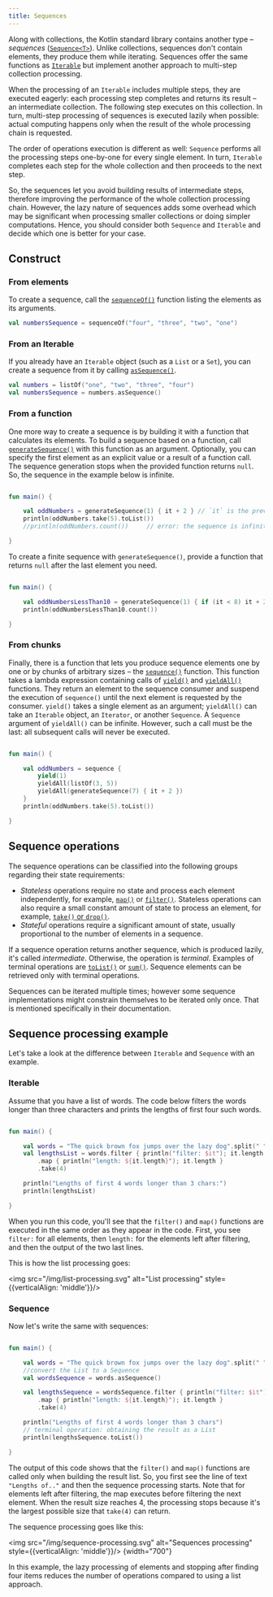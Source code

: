 ```yaml
---
title: Sequences
---
```



Along with collections, the Kotlin standard library contains another type – _sequences_ ([`Sequence<T>`](https://kotlinlang.org/api/latest/jvm/stdlib/kotlin.sequences/-sequence/index.html)).
Unlike collections, sequences don't contain elements, they produce them while iterating. 
Sequences offer the same functions as [`Iterable`](https://kotlinlang.org/api/latest/jvm/stdlib/kotlin.collections/-iterable/index.html)
but implement another approach to multi-step collection processing.

When the processing of an `Iterable` includes multiple steps, they are executed eagerly: each processing step completes
and returns its result – an intermediate collection. The following step executes on this collection. In turn, multi-step
processing of sequences is executed lazily when possible: actual computing happens only when the result of the whole
processing chain is requested. 

The order of operations execution is different as well: `Sequence` performs all the processing steps one-by-one for every
single element. In turn, `Iterable` completes each step for the whole collection and then proceeds to the next step. 

So, the sequences let you avoid building results of intermediate steps, therefore improving the performance of the whole
collection processing chain. However, the lazy nature of sequences adds some overhead which may be significant when
processing smaller collections or doing simpler computations. Hence, you should consider both `Sequence` and `Iterable`
and decide which one is better for your case.

## Construct

### From elements

To create a sequence, call the [`sequenceOf()`](https://kotlinlang.org/api/latest/jvm/stdlib/kotlin.sequences/sequence-of.html)
function listing the elements as its arguments.

```kotlin
val numbersSequence = sequenceOf("four", "three", "two", "one")
```

### From an Iterable

If you already have an `Iterable` object (such as a `List` or a `Set`), you can create a sequence from it by calling
[`asSequence()`](https://kotlinlang.org/api/latest/jvm/stdlib/kotlin.collections/as-sequence.html).

```kotlin
val numbers = listOf("one", "two", "three", "four")
val numbersSequence = numbers.asSequence()

```

### From a function

One more way to create a sequence is by building it with a function that calculates its elements.
To build a sequence based on a function, call [`generateSequence()`](https://kotlinlang.org/api/latest/jvm/stdlib/kotlin.sequences/generate-sequence.html)
with this function as an argument. Optionally, you can specify the first element as an explicit value or a result of a function call.
The sequence generation stops when the provided function returns `null`. So, the sequence in the example below is infinite.

```kotlin

fun main() {

    val oddNumbers = generateSequence(1) { it + 2 } // `it` is the previous element
    println(oddNumbers.take(5).toList())
    //println(oddNumbers.count())     // error: the sequence is infinite

}
```

To create a finite sequence with `generateSequence()`, provide a function that returns `null` after the last element you need.

```kotlin

fun main() {

    val oddNumbersLessThan10 = generateSequence(1) { if (it < 8) it + 2 else null }
    println(oddNumbersLessThan10.count())

}
```

### From chunks

Finally, there is a function that lets you produce sequence elements one by one or by chunks of arbitrary sizes – the
[`sequence()`](https://kotlinlang.org/api/latest/jvm/stdlib/kotlin.sequences/sequence.html) function.
This function takes a lambda expression containing calls of [`yield()`](https://kotlinlang.org/api/latest/jvm/stdlib/kotlin.sequences/-sequence-scope/yield.html)
and [`yieldAll()`](https://kotlinlang.org/api/latest/jvm/stdlib/kotlin.sequences/-sequence-scope/yield-all.html) functions.
They return an element to the sequence consumer and suspend the execution of `sequence()` until the next element is
requested by the consumer. `yield()` takes a single element as an argument; `yieldAll()` can take an `Iterable` object,
an `Iterator`, or another `Sequence`. A `Sequence` argument of `yieldAll()` can be infinite. However, such a call must be
the last: all subsequent calls will never be executed.

```kotlin

fun main() {

    val oddNumbers = sequence {
        yield(1)
        yieldAll(listOf(3, 5))
        yieldAll(generateSequence(7) { it + 2 })
    }
    println(oddNumbers.take(5).toList())

}
```

## Sequence operations

The sequence operations can be classified into the following groups regarding their state requirements:

* _Stateless_ operations require no state and process each element independently, for example, [`map()`](collection-transformations.md#map) or [`filter()`](collection-filtering.md).
   Stateless operations can also require a small constant amount of state to process an element, for example, [`take()` or `drop()`](collection-parts.md).
* _Stateful_ operations require a significant amount of state, usually proportional to the number of elements in a sequence.

If a sequence operation returns another sequence, which is produced lazily, it's called _intermediate_.
Otherwise, the operation is _terminal_. Examples of terminal operations are [`toList()`](constructing-collections.md#copy)
or [`sum()`](collection-aggregate.md). Sequence elements can be retrieved only with terminal operations.

Sequences can be iterated multiple times; however some sequence implementations might constrain themselves to be iterated
only once. That is mentioned specifically in their documentation.

## Sequence processing example

Let's take a look at the difference between `Iterable` and `Sequence` with an example. 

### Iterable

Assume that you have a list of words. The code below filters the words longer than three characters and prints the lengths
of first four such words.

```kotlin

fun main() {    

    val words = "The quick brown fox jumps over the lazy dog".split(" ")
    val lengthsList = words.filter { println("filter: $it"); it.length > 3 }
        .map { println("length: ${it.length}"); it.length }
        .take(4)

    println("Lengths of first 4 words longer than 3 chars:")
    println(lengthsList)

}
```

When you run this code, you'll see that the `filter()` and `map()` functions are executed in the same order as they appear
in the code. First, you see `filter:` for all elements, then `length:` for the elements left after filtering, and then
the output of the two last lines. 

This is how the list processing goes:

<img src="/img/list-processing.svg" alt="List processing" style={{verticalAlign: 'middle'}}/>

### Sequence

Now let's write the same with sequences:

```kotlin

fun main() {

    val words = "The quick brown fox jumps over the lazy dog".split(" ")
    //convert the List to a Sequence
    val wordsSequence = words.asSequence()

    val lengthsSequence = wordsSequence.filter { println("filter: $it"); it.length > 3 }
        .map { println("length: ${it.length}"); it.length }
        .take(4)

    println("Lengths of first 4 words longer than 3 chars")
    // terminal operation: obtaining the result as a List
    println(lengthsSequence.toList())

}
```

The output of this code shows that the `filter()` and `map()` functions are called only when building the result list.
So, you first see the line of text `"Lengths of.."` and then the sequence processing starts.
Note that for elements left after filtering, the map executes before filtering the next element.
When the result size reaches 4, the processing stops because it's the largest possible size that `take(4)` can return.

The sequence processing goes like this:

<img src="/img/sequence-processing.svg" alt="Sequences processing" style={{verticalAlign: 'middle'}}/> {width="700"}

In this example, the lazy processing of elements and stopping after finding four items reduces the number of operations
compared to using a list approach.

